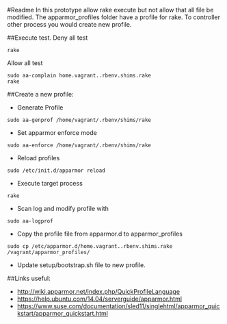#Readme
In this prototype allow rake execute but not allow that all file be modified.
The apparmor_profiles folder have a profile for rake. To controller other process you would create new profile.

##Execute test.
Deny all test
```
rake
```
Allow all test
```
sudo aa-complain home.vagrant..rbenv.shims.rake
rake
```

##Create a new profile:
- Generate Profile
```
sudo aa-genprof /home/vagrant/.rbenv/shims/rake
```
- Set apparmor enforce mode
```
sudo aa-enforce /home/vagrant/.rbenv/shims/rake
```
- Reload profiles
```
sudo /etc/init.d/apparmor reload
```
- Execute target process
```
rake
```
- Scan log and modify profile with
```
sudo aa-logprof
```
- Copy the profile file from apparmor.d to apparmor_profiles
```
sudo cp /etc/apparmor.d/home.vagrant..rbenv.shims.rake /vagrant/apparmor_profiles/
```
- Update setup/bootstrap.sh file to new profile.

##Links useful:
- http://wiki.apparmor.net/index.php/QuickProfileLanguage
- https://help.ubuntu.com/14.04/serverguide/apparmor.html
- https://www.suse.com/documentation/sled11/singlehtml/apparmor_quickstart/apparmor_quickstart.html